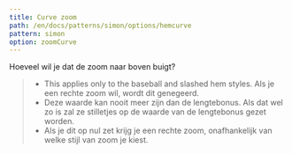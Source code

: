 ```yaml
---
title: Curve zoom
path: /en/docs/patterns/simon/options/hemcurve
pattern: simon
option: zoomCurve
---
```


Hoeveel wil je dat de zoom naar boven buigt?

> - This applies only to the baseball and slashed hem styles. Als je een rechte zoom wil, wordt dit genegeerd.
> - Deze waarde kan nooit meer zijn dan de lengtebonus. Als dat wel zo is zal ze stilletjes op de waarde van de lengtebonus gezet worden.
> - Als je dit op nul zet krijg je een rechte zoom, onafhankelijk van welke stijl van zoom je kiest.